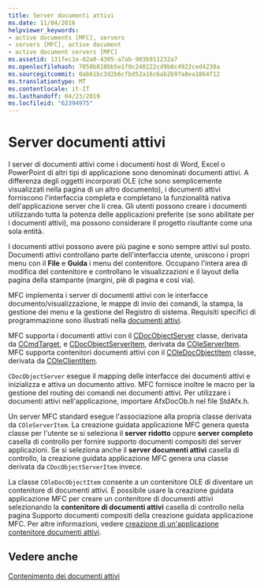 ```yaml
---
title: Server documenti attivi
ms.date: 11/04/2016
helpviewer_keywords:
- active documents [MFC], servers
- servers [MFC], active document
- active document servers [MFC]
ms.assetid: 131fec1e-02a0-4305-a7ab-903b911232a7
ms.openlocfilehash: 7050b810bb5e1f0c240222cd9b8c4922ced4238a
ms.sourcegitcommit: 0ab61bc3d2b6cfbd52a16c6ab2b97a8ea1864f12
ms.translationtype: MT
ms.contentlocale: it-IT
ms.lasthandoff: 04/23/2019
ms.locfileid: "62394975"
---
```

# <a name="active-document-servers"></a>Server documenti attivi

I server di documenti attivi come i documenti host di Word, Excel o PowerPoint di altri tipi di applicazione sono denominati documenti attivi. A differenza degli oggetti incorporati OLE (che sono semplicemente visualizzati nella pagina di un altro documento), i documenti attivi forniscono l'interfaccia completa e completano la funzionalità nativa dell'applicazione server che li crea. Gli utenti possono creare i documenti utilizzando tutta la potenza delle applicazioni preferite (se sono abilitate per i documenti attivi), ma possono considerare il progetto risultante come una sola entità.

I documenti attivi possono avere più pagine e sono sempre attivi sul posto. Documenti attivi controllano parte dell'interfaccia utente, uniscono i propri menu con il **File** e **Guida** i menu del contenitore. Occupano l'intera area di modifica del contenitore e controllano le visualizzazioni e il layout della pagina della stampante (margini, piè di pagina e così via).

MFC implementa i server di documenti attivi con le interfacce documento/visualizzazione, le mappe di invio dei comandi, la stampa, la gestione dei menu e la gestione del Registro di sistema. Requisiti specifici di programmazione sono illustrati nella [documenti attivi](../mfc/active-documents.md).

MFC supporta i documenti attivi con il [CDocObjectServer](../mfc/reference/cdocobjectserver-class.md) classe, derivata da [CCmdTarget](../mfc/reference/ccmdtarget-class.md), e [CDocObjectServerItem](../mfc/reference/cdocobjectserveritem-class.md), derivata da [ COleServerItem](../mfc/reference/coleserveritem-class.md). MFC supporta contenitori documenti attivi con il [COleDocObjectItem](../mfc/reference/coledocobjectitem-class.md) classe, derivata da [COleClientItem](../mfc/reference/coleclientitem-class.md).

`CDocObjectServer` esegue il mapping delle interfacce dei documenti attivi e inizializza e attiva un documento attivo. MFC fornisce inoltre le macro per la gestione del routing dei comandi nei documenti attivi. Per utilizzare i documenti attivi nell'applicazione, importare AfxDocOb.h nel file StdAfx.h.

Un server MFC standard esegue l'associazione alla propria classe derivata da `COleServerItem`. La creazione guidata applicazione MFC genera questa classe per l'utente se si seleziona il **server ridotto** oppure **server completo** casella di controllo per fornire supporto documenti compositi del server applicazioni. Se si seleziona anche il **server documenti attivi** casella di controllo, la creazione guidata applicazione MFC genera una classe derivata da `CDocObjectServerItem` invece.

La classe `COleDocObjectItem` consente a un contenitore OLE di diventare un contenitore di documenti attivi. È possibile usare la creazione guidata applicazione MFC per creare un contenitore di documenti attivi selezionando la **contenitore di documenti attivi** casella di controllo nella pagina Supporto documenti compositi della creazione guidata applicazione MFC. Per altre informazioni, vedere [creazione di un'applicazione contenitore documenti attivi](../mfc/creating-an-active-document-container-application.md).

## <a name="see-also"></a>Vedere anche

[Contenimento dei documenti attivi](../mfc/active-document-containment.md)
